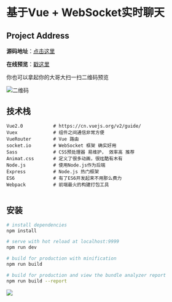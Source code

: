 # 基于Vue + WebSocket实时聊天


## Project Address

**源码地址**：[点击这里](https://github.com/xjh22222228/Vue-WebSocket-Chat)

**在线预览**：[戳这里](http://139.159.220.163:8083/chat)

你也可以拿起你的大哥大扫一扫二维码预览

![二维码](https://raw.githubusercontent.com/xjh22222228/Vue-WebSocket-Chat/master/static/images/preview_qrcode.png)

## 技术栈
```
Vue2.0			 # https://cn.vuejs.org/v2/guide/
Vuex		     # 组件之间通信非常方便
VueRouter	     # Vue 路由
socket.io        # WebSocket 框架 确实好用
Sass			 # CSS预处理器 易维护， 效率高 推荐
Animat.css       # 定义了很多动画，很炫酷有木有
Node.js			 # 使用Node.js作为后端
Express			 # Node.js 热门框架
ES6			     # 有了ES6开发起来不用那么费力
Webpack			 # 前端最火的构建打包工具


```









## 安装

``` bash
# install dependencies
npm install

# serve with hot reload at localhost:9999
npm run dev

# build for production with minification
npm run build

# build for production and view the bundle analyzer report
npm run build --report
```


![](https://raw.githubusercontent.com/xjh22222228/diamonds/master/static/images/pay.jpg)
